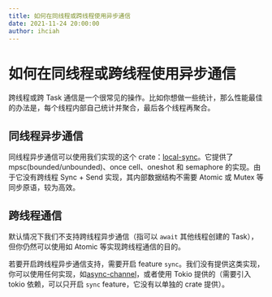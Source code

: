 ```yaml
---
title: 如何在同线程或跨线程使用异步通信
date: 2021-11-24 20:00:00
author: ihciah
---
```


# 如何在同线程或跨线程使用异步通信

跨线程或跨 Task 通信是一个很常见的操作。比如你想做一些统计，那么性能最佳的办法是，每个线程内部自己统计并聚合，最后各个线程再聚合。

## 同线程异步通信
同线程异步通信可以使用我们实现的这个 crate：[local-sync](https://crates.io/crates/local-sync)。它提供了 mpsc(bounded/unbounded)、once cell、oneshot 和 semaphore 的实现。由于它没有跨线程 Sync + Send 实现，其内部数据结构不需要 Atomic 或 Mutex 等同步原语，较为高效。

## 跨线程通信
默认情况下我们不支持跨线程异步通信（指可以 `await` 其他线程创建的 Task），但你仍然可以使用如 Atomic 等实现跨线程通信的目的。

若要开启跨线程异步通信支持，需要开启 feature `sync`。我们没有提供这类实现，你可以使用任何实现，如[async-channel](https://crates.io/crates/async-channel)，或者使用 Tokio 提供的（需要引入 tokio 依赖，可以只开启 `sync` feature，它没有以单独的 crate 提供）。
